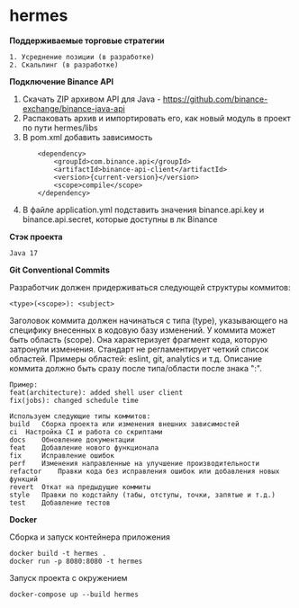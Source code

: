 # hermes

**Поддерживаемые торговые стратегии**

    1. Усреднение позиции (в разработке)
    2. Скальпинг (в разработке)

**Подключение Binance API**
1. Скачать ZIP архивом API для Java - https://github.com/binance-exchange/binance-java-api
2. Распаковать архив и импортировать его, как новый модуль в проект по пути hermes/libs
3. В pom.xml добавить зависимость
 ```
        <dependency>
			<groupId>com.binance.api</groupId>
			<artifactId>binance-api-client</artifactId>
			<version>{current-version}</version>
			<scope>compile</scope>
		</dependency>

 ```
4. В файле application.yml подставить значения binance.api.key и binance.api.secret, которые доступны в лк Binance

**Стэк проекта**

    Java 17

**Git Conventional Commits**

   Разработчик должен придерживаться следующей структуры коммитов:
    
    <type>(<scope>): <subject>
    
   Заголовок коммита должен начинаться с типа (type), указывающего на специфику внесенных в кодовую базу изменений.
   У коммита может быть область (scope). Она характеризует фрагмент кода, которую затронули изменения. 
   Стандарт не регламентирует четкий список областей. Примеры областей: eslint, git, analytics и т.д.
   Описание коммита должно быть сразу после типа/области после знака ":".
    
    Пример:
    feat(architecture): added shell user client
    fix(jobs): changed schedule time
    
    Используем следующие типы коммитов:
    build 	Сборка проекта или изменения внешних зависимостей
    ci 	Настройка CI и работа со скриптами
    docs 	Обновление документации
    feat 	Добавление нового функционала
    fix 	Исправление ошибок
    perf 	Изменения направленные на улучшение производительности
    refactor 	Правки кода без исправления ошибок или добавления новых функций
    revert 	Откат на предыдущие коммиты
    style 	Правки по кодстайлу (табы, отступы, точки, запятые и т.д.)
    test 	Добавление тестов
    
**Docker**

Сборка и запуск контейнера приложения
    
    docker build -t hermes .
    docker run -p 8080:8080 -t hermes

Запуск проекта с окружением

    docker-compose up --build hermes